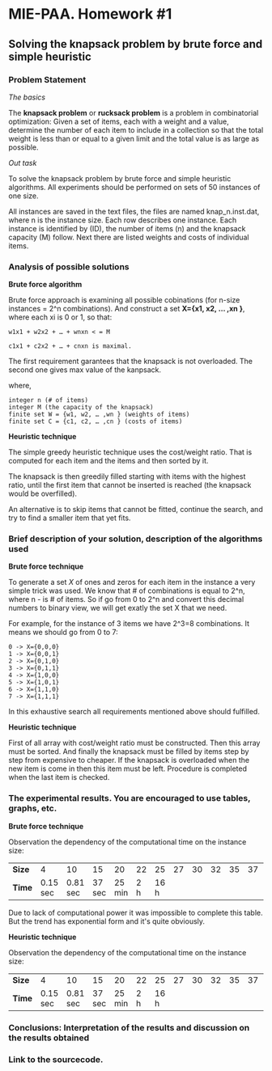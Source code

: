 # MIE-PAA. Homework #1 


## Solving the knapsack problem by brute force and simple heuristic

### Problem Statement

*The basics*

The **knapsack problem** or **rucksack problem** is a problem in combinatorial optimization: Given a set of items, each with a weight and a value, determine the number of each item to include in a collection so that the total weight is less than or equal to a given limit and the total value is as large as possible.

*Out task*

To solve the knapsack problem by brute force and simple heuristic algorithms. All experiments should be performed on sets of 50 instances of one size. 

All instances are saved in the text files, the files are named knap_n.inst.dat, where n is the instance size. Each row describes one instance. Each instance is identified by (ID), the number of items (n) and the knapsack capacity (M) follow. Next there are listed weights and costs of individual items.

### Analysis of possible solutions

**Brute force algorithm**

Brute force approach is examining all possible cobinations (for n-size instances = 2^n combinations). And construct a set **X={x1, x2, … ,xn }**, where each xi is 0 or 1, so that:

	w1x1 + w2x2 + … + wnxn < = M 
	
	c1x1 + c2x2 + … + cnxn is maximal.

The first requirement garantees that the knapsack is not overloaded. The second one gives max value of the kanpsack.

where,

	integer n (# of items)
	integer M (the capacity of the knapsack)
	finite set W = {w1, w2, … ,wn } (weights of items)
	finite set C = {c1, c2, … ,cn } (costs of items)

**Heuristic technique**

The simple greedy heuristic technique uses the cost/weight ratio. That is computed for each item and the items and then sorted by it.

The knapsack is then greedily filled starting with items with the highest ratio, until the first item that cannot be inserted is reached (the knapsack would be overfilled).

An alternative is to skip items that cannot be fitted, continue the search, and try to find a smaller item that yet fits.

### Brief description of your solution, description of the algorithms used

**Brute force technique**

To generate a set *X* of ones and zeros for each item in the instance a very simple trick was used. We know that # of combinations is equal to 2^n, where n - is # of items.
So if go from 0 to 2^n and convert this decimal numbers to binary view, we will get exatly the set X that we need.

For example, for the instance of 3 items we have 2^3=8 combinations. It means we should go from 0 to 7:

	0 -> X={0,0,0}
	1 -> X={0,0,1}
	2 -> X={0,1,0}
	3 -> X={0,1,1}
	4 -> X={1,0,0}
	5 -> X={1,0,1}
	6 -> X={1,1,0}
	7 -> X={1,1,1}

In this exhaustive search all requirements mentioned above should fulfilled.

**Heuristic technique**

First of all array with cost/weight ratio must be constructed. Then this array must be sorted. And finally the knapsack must be filled by items step by step from expensive to cheaper. If the knapsack is overloaded when the new item is come in then this item must be left. Procedure is completed when the last item is checked.
	
### The experimental results. You are encouraged to use tables, graphs, etc.

**Brute force technique**

Observation the dependency of the computational time on the instance size:

<table>
    <tr>
        <td><strong>Size</strong></td>
        <td>4</td><td>10</td><td>15</td><td>20</td><td>22</td><td>25</td><td>27</td><td>30</td><td>32</td><td>35</td><td>37</td><td>40</td><tr>
    <tr>
        <td><strong>Time</strong></td>
        <td>0.15 sec</td><td>0.81 sec</td><td>37 sec</td><td>25 min</td><td>2 h</td><td>16 h</td><td></td><td></td><td></td><td></td><td></td><td></td>
    </tr>
</table>

Due to lack of computational power it was impossible to complete this table. But the trend has exponential form and it's quite obviously.

**Heuristic technique**

Observation the dependency of the computational time on the instance size:

<table>
    <tr>
        <td><strong>Size</strong></td>
        <td>4</td><td>10</td><td>15</td><td>20</td><td>22</td><td>25</td><td>27</td><td>30</td><td>32</td><td>35</td><td>37</td><td>40</td><tr>
    <tr>
        <td><strong>Time</strong></td>
        <td>0.15 sec</td><td>0.81 sec</td><td>37 sec</td><td>25 min</td><td>2 h</td><td>16 h</td><td></td><td></td><td></td><td></td><td></td><td></td>
    </tr>
</table>

### Conclusions: Interpretation of the results and discussion on the results obtained

### Link to the sourcecode.

